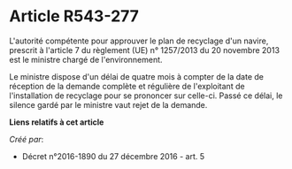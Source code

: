 # Article R543-277

L'autorité compétente pour approuver le plan de recyclage d'un navire, prescrit à l'article 7 du règlement (UE) n° 1257/2013
du 20 novembre 2013 est le ministre chargé de l'environnement.

Le ministre dispose d'un délai de quatre mois à compter de la date de réception de la demande complète et régulière de
l'exploitant de l'installation de recyclage pour se prononcer sur celle-ci. Passé ce délai, le silence gardé par le ministre
vaut rejet de la demande.

**Liens relatifs à cet article**

_Créé par_:

  - Décret n°2016-1890 du 27 décembre 2016 - art. 5
